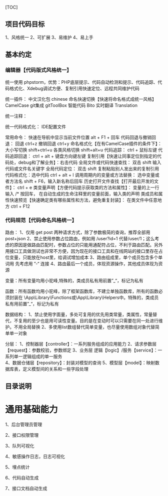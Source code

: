 [TOC]
## 项目代码目标
1、风格统一
2、可扩展
3、易维护
4、易上手

## 基本约定

### 编辑器【代码版式风格统一】
统一使用 phpstorm，优势：PHP底层提示、代码自动检测和提示、代码追踪、代码格式化、Xdebug调试方便、复制引用快速定位、远程共同维护代码

统一插件：
中文汉化包 chinese
命名快速切换【快速将命名格式成统一风格】 CamelCase
git集成 gitToolBox
智能代码 Bito
实时翻译 Translation

统一注释：

统一代码格式化：
IDE配置文件

常用命令：
快速在导航中显示当前文件位置 alt + F1 + 回车
代码回退与撤销回退： 回退 ctrl+z    撤销回退 ctrl+y
命名格式化【在有CamelCase插件的条件下】：大小写切换 shift+ctrl+u  各类风格切换 shift+alt+u
代码追踪： ctrl + 鼠标左键
代码追踪回退： ctrl + alt + 键盘方向键左键
复制引用【快速让同事定位到指定的代码处，debug和了解业务】：右击代码
全局文件或代码快速查找： 双击 shift  输入代码或文件名关键字
全局代码定位： 双击 shift  复制粘贴别人发出来的复制引用
代码格式化：选中代码 ctrl + alt + l
调用周期内的变量或方法替换： 选中变量或者方法名 shift + F6，输入新名称后回车
历史打开文件查找【打开最后开发的文件】： ctrl + e
类变量声明【方便代码提示获取类的方法和属性】： 变量的上一行 输入  /*  按回车， 在自动生成的生命注释里的变量前面，输入类的声明
类成员和属性快速预览【快速确定类有哪些属性和方法，避免重复封装】： 在类文件中任意地方 ctrl + F12




### 代码规范【代码命名风格统一】
路由：
1、仅用 get post 两种请求方式，除了参数极简的查询，推荐全部用 post+json
2、禁止使用参数占位路由，例如用 /user?id=1  代替/user/1；这么考虑的原因是做路由匹配时，参数占位的只能用通配符占位，不利于路由匹配。另外用接口工具做测试也非常不方便，因为现在的接口工具和在线网站的接口里存在占位变量，只能放在host里，给调试增加成本
3、路由组成里，单个成员包含多个单词用 先考虑用 ”-“ 连接
4、路由最后一个成员，体现资源操作，其他成员体现为资源

变量：所有变量均用小驼峰,特殊的，类成员私有用前置”_“，标记为私有

函数：所有函数均用小驼峰，除了框架函数库，不建立单独函数库，所有的函数必须封装在
\App\Library\Functions或\App\Library\Helpers中。特殊的，类成员私有用前置”_“，标记为私有

数据结构：
1、禁止使用字面量，多处可复用的优先用类常量，类属性，常量替代，不复用的至少也是用可读性变量。目的是在变动时可以只需要在同一处进行维护。不用全局替换
2、多使用list数组替代简单变量，也尽量使用数组对象代替简单单一对象

分层：
1、控制器层【controller】：一系列服务组成的应用能力
2、请求参数层【request】：参数校验，参数绑定
3、业务层 逻辑【logic】/服务【service】：一系列单一逻辑组成的单一服务   
4、数据仓储层【repository】：封装对模型的查询
5、模型层【model】：映射数据库表，定义模型间的关系和一些字段处理


## 目录说明


# 通用基础能力
1、后台管理员管理

2、接口权限管理

3、队列可视化

4、敏感操作日志，日志可视化

5、埋点统计

6、代码自动生成

7、接口文档自动生成
